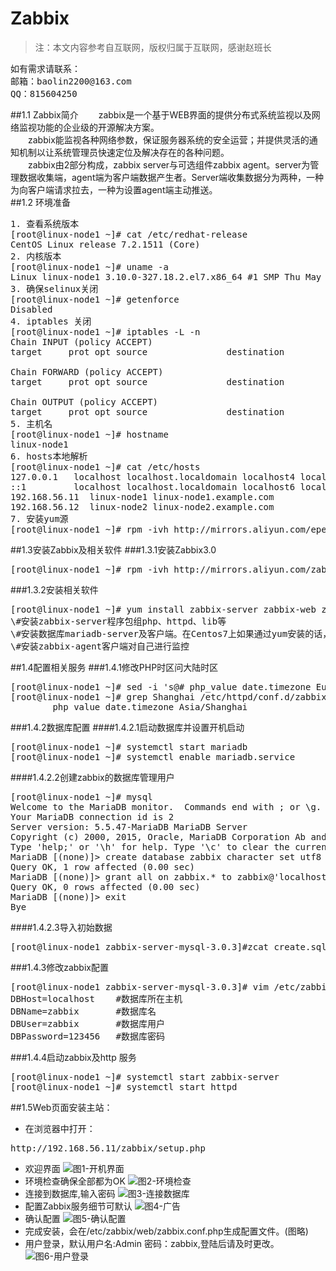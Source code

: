 # Zabbix
>注：本文内容参考自互联网，版权归属于互联网，感谢赵班长   

<pre>
如有需求请联系：
邮箱：baolin2200@163.com
QQ：815604250
</pre>   
##1.1 Zabbix简介
&emsp;&emsp;zabbix是一个基于WEB界面的提供分布式系统监视以及网络监视功能的企业级的开源解决方案。   
&emsp;&emsp;zabbix能监视各种网络参数，保证服务器系统的安全运营；并提供灵活的通知机制以让系统管理员快速定位及解决存在的各种问题。   
&emsp;&emsp;zabbix由2部分构成，zabbix server与可选组件zabbix agent。server为管理数据收集端，agent端为客户端数据产生者。Server端收集数据分为两种，一种为向客户端请求拉去，一种为设置agent端主动推送。   
##1.2 环境准备
<pre>
1. 查看系统版本
[root@linux-node1 ~]# cat /etc/redhat-release 
CentOS Linux release 7.2.1511 (Core) 
2. 内核版本
[root@linux-node1 ~]# uname -a
Linux linux-node1 3.10.0-327.18.2.el7.x86_64 #1 SMP Thu May 12 11:03:55 UTC 2016 x86_64 x86_64 x86_64 GNU/Linux
3. 确保selinux关闭
[root@linux-node1 ~]# getenforce
Disabled
4. iptables 关闭
[root@linux-node1 ~]# iptables -L -n
Chain INPUT (policy ACCEPT)
target     prot opt source               destination         

Chain FORWARD (policy ACCEPT)
target     prot opt source               destination         

Chain OUTPUT (policy ACCEPT)
target     prot opt source               destination         
5. 主机名
[root@linux-node1 ~]# hostname
linux-node1
6. hosts本地解析
[root@linux-node1 ~]# cat /etc/hosts
127.0.0.1   localhost localhost.localdomain localhost4 localhost4.localdomain4
::1         localhost localhost.localdomain localhost6 localhost6.localdomain6
192.168.56.11  linux-node1 linux-node1.example.com
192.168.56.12  linux-node2 linux-node2.example.com
7. 安装yum源
[root@linux-node1 ~]# rpm -ivh http://mirrors.aliyun.com/epel/epel-release-latest-7.noarch.rpm
</pre>
##1.3安装Zabbix及相关软件
###1.3.1安装Zabbix3.0
<pre>
[root@linux-node1 ~]# rpm -ivh http://mirrors.aliyun.com/zabbix/zabbix/3.0/rhel/7/x86_64/zabbix-release-3.0-1.el7.noarch.rpm
</pre>
###1.3.2安装相关软件
<pre>
[root@linux-node1 ~]# yum install zabbix-server zabbix-web zabbix-server-mysql zabbix-web-mysql mariadb-server mariadb zabbix-agent -y
\#安装zabbix-server程序包组php、httpd、lib等
\#安装数据库mariadb-server及客户端。在Centos7上如果通过yum安装的话，已经找不到了MySQL已经变成了mariadb。
\#安装zabbix-agent客户端对自己进行监控
</pre>
##1.4配置相关服务
###1.4.1修改PHP时区问大陆时区
<pre>
[root@linux-node1 ~]# sed -i 's@# php_value date.timezone Europe/Riga@php_value date.timezone Asia/Shanghai@g' /etc/httpd/conf.d/zabbix.conf
[root@linux-node1 ~]# grep Shanghai /etc/httpd/conf.d/zabbix.conf 
        php_value date.timezone Asia/Shanghai
</pre>
###1.4.2数据库配置
####1.4.2.1启动数据库并设置开机启动
<pre>
[root@linux-node1 ~]# systemctl start mariadb
[root@linux-node1 ~]# systemctl enable mariadb.service
</pre>
####1.4.2.2创建zabbix的数据库管理用户
<pre>
[root@linux-node1 ~]# mysql
Welcome to the MariaDB monitor.  Commands end with ; or \g.
Your MariaDB connection id is 2
Server version: 5.5.47-MariaDB MariaDB Server
Copyright (c) 2000, 2015, Oracle, MariaDB Corporation Ab and others.
Type 'help;' or '\h' for help. Type '\c' to clear the current input statement.
MariaDB [(none)]> create database zabbix character set utf8 collate utf8_bin;
Query OK, 1 row affected (0.00 sec)
MariaDB [(none)]> grant all on zabbix.* to zabbix@'localhost' identified by '123456';
Query OK, 0 rows affected (0.00 sec)
MariaDB [(none)]> exit
Bye
</pre>
####1.4.2.3导入初始数据
<pre>
[root@linux-node1 zabbix-server-mysql-3.0.3]#zcat create.sql.gz |mysql -uzabbix -p123456 zabbix   
</pre>
###1.4.3修改zabbix配置
<pre>
[root@linux-node1 zabbix-server-mysql-3.0.3]# vim /etc/zabbix/zabbix_server.conf
DBHost=localhost    #数据库所在主机
DBName=zabbix       #数据库名 
DBUser=zabbix       #数据库用户 
DBPassword=123456   #数据库密码 
</pre>
###1.4.4启动zabbix及http 服务
<pre>
[root@linux-node1 ~]# systemctl start zabbix-server  
[root@linux-node1 ~]# systemctl start httpd
</pre>
##1.5Web页面安装主站：
* 在浏览器中打开：
<pre>
http://192.168.56.11/zabbix/setup.php
</pre>
* 欢迎界面
![图1-开机界面](https://github.com/baolin2200/Zabbix/blob/master/Image/%E5%9B%BE1-%E5%BC%80%E6%9C%BA%E7%95%8C%E9%9D%A2.jpg)
* 环境检查确保全部都为OK 
![图2-环境检查](https://github.com/baolin2200/Zabbix/blob/master/Image/%E5%9B%BE2-%E7%8E%AF%E5%A2%83%E6%A3%80%E6%9F%A5.jpg) 
* 连接到数据库,输入密码
![图3-连接数据库](https://github.com/baolin2200/Zabbix/blob/master/Image/%E5%9B%BE3-%E8%BF%9E%E6%8E%A5%E6%95%B0%E6%8D%AE%E5%BA%93.jpg) 
* 配置Zabbix服务细节可默认
![图4-广告](https://github.com/baolin2200/Zabbix/blob/master/Image/%E5%9B%BE4-%E5%B9%BF%E5%91%8A.jpg) 
* 确认配置
![图5-确认配置](https://github.com/baolin2200/Zabbix/blob/master/Image/%E5%9B%BE5-%E7%A1%AE%E8%AE%A4%E9%85%8D%E7%BD%AE.jpg) 
* 完成安装，会在/etc/zabbix/web/zabbix.conf.php生成配置文件。(图略)
* 用户登录，默认用户名:Admin 密码：zabbix,登陆后请及时更改。
![图6-用户登录](https://github.com/baolin2200/Zabbix/blob/master/Image/%E5%9B%BE6-%E7%94%A8%E6%88%B7%E7%99%BB%E5%BD%95.jpg) 







